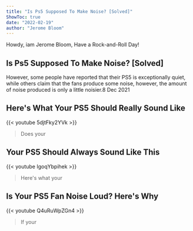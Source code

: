 ```yaml
---
title: "Is Ps5 Supposed To Make Noise? [Solved]"
ShowToc: true 
date: "2022-02-19"
author: "Jerome Bloom" 
---
```


Howdy, iam Jerome Bloom, Have a Rock-and-Roll Day!
## Is Ps5 Supposed To Make Noise? [Solved]
However, some people have reported that their PS5 is exceptionally quiet, while others claim that the fans produce some noise, however, the amount of noise produced is only a little noisier.8 Dec 2021

## Here's What Your PS5 Should Really Sound Like
{{< youtube 5djtFky2YVk >}}
>Does your 

## Your PS5 Should Always Sound Like This
{{< youtube IgoqYbpihek >}}
>Here's what your 

## Is Your PS5 Fan Noise Loud? Here's Why
{{< youtube Q4uRuWpZGn4 >}}
>If your 

